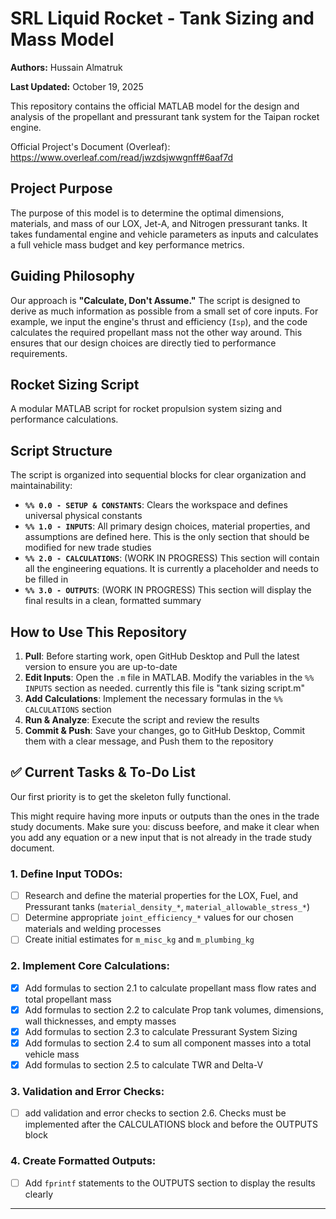 # SRL Liquid Rocket - Tank Sizing and Mass Model

**Authors:** Hussain Almatruk

**Last Updated:** October 19, 2025

This repository contains the official MATLAB model for the design and analysis of the propellant and pressurant tank system for the Taipan rocket engine.

Official Project's Document (Overleaf): https://www.overleaf.com/read/jwzdsjwwgnff#6aaf7d

## Project Purpose

The purpose of this model is to determine the optimal dimensions, materials, and mass of our LOX, Jet-A, and Nitrogen pressurant tanks. It takes fundamental engine and vehicle parameters as inputs and calculates a full vehicle mass budget and key performance metrics.

## Guiding Philosophy

Our approach is **"Calculate, Don't Assume."** The script is designed to derive as much information as possible from a small set of core inputs. For example, we input the engine's thrust and efficiency (`Isp`), and the code calculates the required propellant mass not the other way around. This ensures that our design choices are directly tied to performance requirements.

## Rocket Sizing Script

A modular MATLAB script for rocket propulsion system sizing and performance calculations.

## Script Structure

The script is organized into sequential blocks for clear organization and maintainability:

- **`%% 0.0 - SETUP & CONSTANTS`**: Clears the workspace and defines universal physical constants
- **`%% 1.0 - INPUTS`**: All primary design choices, material properties, and assumptions are defined here. This is the only section that should be modified for new trade studies
- **`%% 2.0 - CALCULATIONS`**: (WORK IN PROGRESS) This section will contain all the engineering equations. It is currently a placeholder and needs to be filled in
- **`%% 3.0 - OUTPUTS`**: (WORK IN PROGRESS) This section will display the final results in a clean, formatted summary

## How to Use This Repository

1. **Pull**: Before starting work, open GitHub Desktop and Pull the latest version to ensure you are up-to-date
2. **Edit Inputs**: Open the `.m` file in MATLAB. Modify the variables in the `%% INPUTS` section as needed. currently this file is "tank sizing script.m"
3. **Add Calculations**: Implement the necessary formulas in the `%% CALCULATIONS` section
4. **Run & Analyze**: Execute the script and review the results
5. **Commit & Push**: Save your changes, go to GitHub Desktop, Commit them with a clear message, and Push them to the repository

## ✅ Current Tasks & To-Do List

Our first priority is to get the skeleton fully functional.

This might require having more inputs or outputs than the ones in the trade study documents. Make sure you: discuss beefore, and make it clear when you add any equation or a new input that is not already in the trade study document.

### 1. Define Input TODOs:
- [ ] Research and define the material properties for the LOX, Fuel, and Pressurant tanks (`material_density_*`, `material_allowable_stress_*`)
- [ ] Determine appropriate `joint_efficiency_*` values for our chosen materials and welding processes
- [ ] Create initial estimates for `m_misc_kg` and `m_plumbing_kg`

### 2. Implement Core Calculations:
- [x] Add formulas to section 2.1 to calculate propellant mass flow rates and total propellant mass
- [x] Add formulas to section 2.2 to calculate Prop tank volumes, dimensions, wall thicknesses, and empty masses
- [x] Add formulas to section 2.3 to calculate Pressurant System Sizing
- [x] Add formulas to section 2.4 to sum all component masses into a total vehicle mass
- [x] Add formulas to section 2.5 to calculate TWR and Delta-V

### 3. Validation and Error Checks:
- [ ] add validation and error checks to section 2.6. Checks must be implemented after the CALCULATIONS block and before the OUTPUTS block

### 4. Create Formatted Outputs:
- [ ] Add `fprintf` statements to the OUTPUTS section to display the results clearly

---------------------------------------------------------


